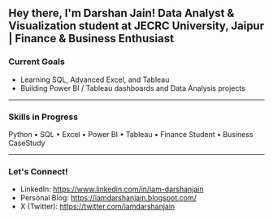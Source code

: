 Hey there, I'm Darshan Jain!
Data Analyst & Visualization student at JECRC University, Jaipur | Finance & Business Enthusiast
---

### Current Goals
- Learning SQL, Advanced Excel, and Tableau
- Building Power BI / Tableau dashboards and Data Analysis projects

---

### Skills in Progress
Python • SQL • Excel • Power BI • Tableau • Finance Student • Business CaseStudy

---

### Let's Connect!
- LinkedIn: https://www.linkedin.com/in/iam-darshanjain
- Personal Blog: https://iamdarshanjain.blogspot.com/
- X (Twitter): https://twitter.com/iamdarshanjain

